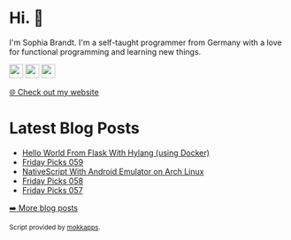<h1>Hi. 👋</h1>
<p>I'm Sophia Brandt. I'm a self-taught programmer from Germany with a love for functional programming and learning new things.</p>
<p><a href="https://www.twitter.com/hisophiabrandt"><img src="https://img.shields.io/badge/twitter-%231DA1F2.svg?&style=for-the-badge&logo=twitter&logoColor=white" height=25></a> <a href="https://www.linkedin.com/in/sophiabrandt"><img src="https://img.shields.io/badge/linkedin-%230077B5.svg?&style=for-the-badge&logo=linkedin&logoColor=white" height=25></a> <a href="https://dev.to/sophiabrandt"><img src="https://img.shields.io/badge/DEV.TO-%230A0A0A.svg?&style=for-the-badge&logo=dev-dot-to&logoColor=white" height=25></a></p>
<p><a href="https://www.sophiabrandt.com">🌐 Check out my website</a></p>
<h1>Latest Blog Posts</h1>
  <ul>
    <li><a href=https://www.rockyourcode.com/hello-world-from-flask-with-hylang-using-docker/>Hello World From Flask With Hylang (using Docker)</a></li><li><a href=https://www.rockyourcode.com/friday-picks-059/>Friday Picks 059</a></li><li><a href=https://www.rockyourcode.com/nativescript-with-android-emulator-on-arch-linux/>NativeScript With Android Emulator on Arch Linux</a></li><li><a href=https://www.rockyourcode.com/friday-picks-058/>Friday Picks 058</a></li><li><a href=https://www.rockyourcode.com/friday-picks-057/>Friday Picks 057</a></li>
  </ul>
<p><a href="https://www.rockyourcode.com">➡️ More blog posts</a></p>
<p><sup>Script provided by <a href="https://github.com/Mokkapps/mokkapps">mokkapps</a>.</sup></p>
